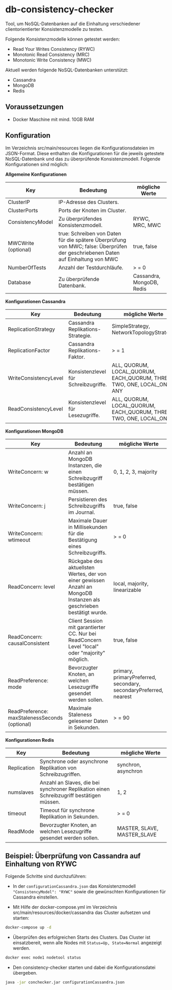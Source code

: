 # db-consistency-checker

Tool, um NoSQL-Datenbanken auf die Einhaltung verschiedener clientorientierter Konsistenzmodelle zu testen.

Folgende Konsistenzmodelle können getestet werden:
- Read Your Writes Consistency (RYWC)
- Monotonic Read Consistency (MRC)
- Monotonic Write Consistency (MWC)

Aktuell werden folgende NoSQL-Datenbanken unterstützt:
- Cassandra
- MongoDB
- Redis

## Voraussetzungen

- Docker Maschine mit mind. 10GB RAM

## Konfiguration

Im Verzeichnis src/main/resources liegen die Konfigurationsdateien im JSON-Format. Diese enthalten die Konfigurationen für die jeweils getestete NoSQL-Datenbank und das zu überprüfende Konsistenzmodell.
Folgende Konfigurationen sind möglich:

**Allgemeine Konfigurationen**

| Key | Bedeutung | mögliche Werte |
| ------------------ | ------------------ | ------------------ |
| ClusterIP | IP-Adresse des Clusters. | |
| ClusterPorts | Ports der Knoten im Cluster. | |
| ConsistencyModel | Zu überprüfendes Konsistenzmodell. | RYWC, MRC, MWC |
| MWCWrite (optional)| true: Schreiben von Daten für die spätere Überprüfung von MWC; false: Überprüfen der geschriebenen Daten auf Einhaltung von MWC | true, false |
| NumberOfTests | Anzahl der Testdurchläufe. | &gt; =  0 |
| Database | Zu überprüfende Datenbank. | Cassandra, MongoDB, Redis |

**Konfigurationen Cassandra**

| Key | Bedeutung | mögliche Werte |
| ------------------ | ------------------ | ------------------ |
| ReplicationStrategy | Cassandra Replikations-Strategie. | SimpleStrategy, NetworkTopologyStrategy |
| ReplicationFactor | Cassandra Replikations-Faktor. | &gt; =  1 |
| WriteConsistencyLevel | Konsistenzlevel für Schreibzugriffe. | ALL, QUORUM, LOCAL_QUORUM, EACH_QUORUM, THREE, TWO, ONE, LOCAL_ONE, ANY |
| ReadConsistencyLevel | Konsistenzlevel für Lesezugriffe. | ALL, QUORUM, LOCAL_QUORUM, EACH_QUORUM, THREE, TWO, ONE, LOCAL_ONE |


**Konfigurationen MongoDB**

| Key | Bedeutung | mögliche Werte |
| ------------------ | ------------------ | ------------------ |
| WriteConcern: w | Anzahl an MongoDB Instanzen, die einen Schreibzugriff bestätigen müssen. | 0, 1, 2, 3, majority |
| WriteConcern: j | Persistieren des Schreibzugriffs im Journal. | true, false |
| WriteConcern: wtimeout | Maximale Dauer in Millisekunden für die Bestätigung eines Schreibzugriffs. | &gt; =  0 |
| ReadConcern: level | Rückgabe des aktuellsten Wertes, der von einer gewissen Anzahl an MongoDB Instanzen als geschrieben bestätigt wurde. | local, majority, linearizable |
| ReadConcern: causalConsistent | Client Session mit garantierter CC. Nur bei ReadConcern Level "local" oder "majority" möglich. | true, false |
| ReadPreference: mode | Bevorzugter Knoten, an welchen Lesezugriffe gesendet werden sollen. | primary, primaryPreferred, secondary, secondaryPreferred, nearest |
| ReadPreference: maxStalenessSeconds (optional) | Maximale Staleness gelesener Daten in Sekunden. | &gt; =  90 |


**Konfigurationen Redis**

| Key | Bedeutung | mögliche Werte |
| ------------------ | ------------------ | ------------------ |
| Replication | Synchrone oder asynchrone Replikation von Schreibzugriffen. | synchron, asynchron |
| numslaves | Anzahl an Slaves, die bei synchroner Replikation einen Schreibzugriff bestätigen müssen. | 1, 2 |
| timeout | Timeout für synchrone Replikation in Sekunden. | &gt; =  0 |
| ReadMode | Bevorzugter Knoten, an welchen Lesezugriffe gesendet werden sollen. | MASTER, SLAVE, MASTER_SLAVE |

## Beispiel: Überprüfung von Cassandra auf Einhaltung von RYWC

Folgende Schritte sind durchzuführen:

- In der `configurationCassandra.json` das Konsistenzmodell `"ConsistencyModel": "RYWC"` sowie die gewünschten Konfigurationen für Cassandra einstellen.

- Mit Hilfe der docker-compose.yml im Verzeichnis src/main/resources/docker/cassandra das Cluster aufsetzen und starten:

```bash
docker-compose up -d
```

- Überprüfen des erfolgreichen Starts des Clusters. Das Cluster ist einsatzbereit, wenn alle Nodes mit `Status=Up, State=Normal` angezeigt werden.

```bash
docker exec node1 nodetool status
```
 
- Den consistency-checker starten und dabei die Konfigurationsdatei übergeben.
```bash
java -jar conchecker.jar configurationCassandra.json
```
